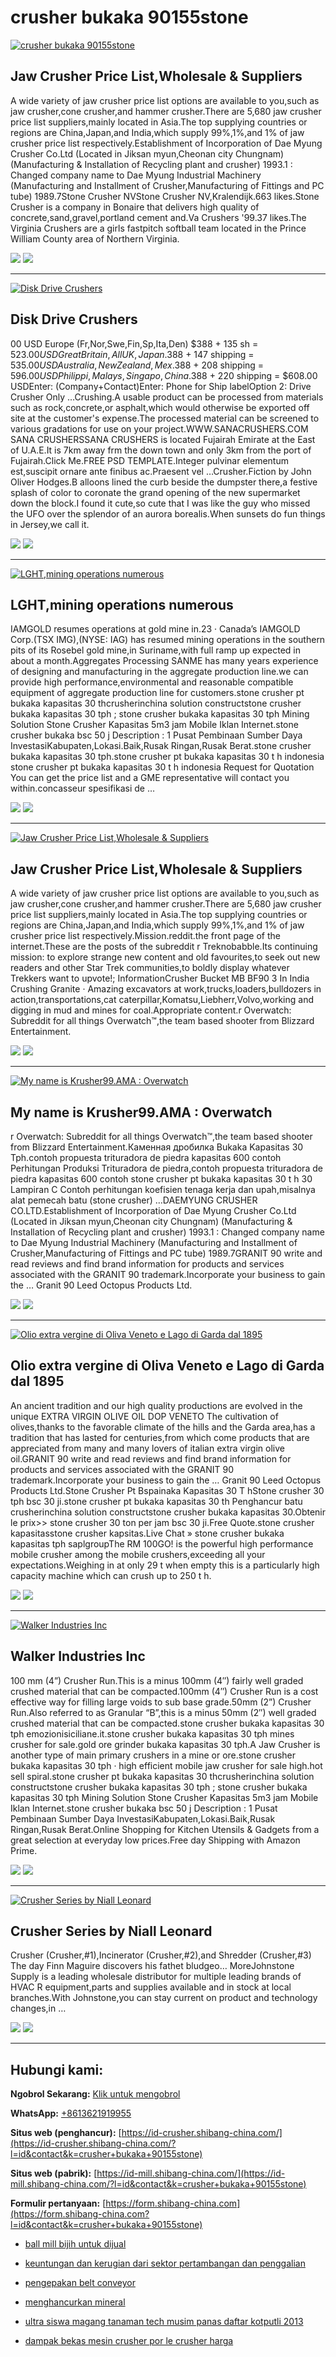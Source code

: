 # crusher bukaka 90155stone

<a href="https://swt.shibang-china.com/?l=id&img&k=crusher+bukaka+90155stone" target="_blank">![crusher bukaka 90155stone](http://static.shibang-china.com/all-800x300/483.jpg)</a>

## Jaw Crusher Price List,Wholesale &amp; Suppliers
A wide variety of jaw crusher price list options are available to you,such as jaw crusher,cone crusher,and hammer crusher.There are 5,680 jaw crusher price list suppliers,mainly located in Asia.The top supplying countries or regions are China,Japan,and India,which supply 99%,1%,and 1% of jaw crusher price list respectively.Establishment of Incorporation of Dae Myung Crusher Co.Ltd (Located in Jiksan myun,Cheonan city Chungnam) (Manufacturing &amp; Installation of Recycling plant and crusher) 1993.1 : Changed company name to Dae Myung Industrial Machinery (Manufacturing and Installment of Crusher,Manufacturing of Fittings and PC tube) 1989.7Stone Crusher NVStone Crusher NV,Kralendijk.663 likes.Stone Crusher is a company in Bonaire that delivers high quality of concrete,sand,gravel,portland cement and.Va Crushers '99.37 likes.The Virginia Crushers are a girls fastpitch softball team located in the Prince William County area of Northern Virginia.


<a href="https://whatsapp.shibangsoft.com/WhatsApp.php" target="_blank" title="WhatsApp">![](http://static.shibang-china.com/icon/whatsapp.png)</a> <a href="https://swt.shibang-china.com/?l=id&icon&k=crusher+bukaka+90155stone" target="_blank">![](http://static.shibang-china.com/icon/chat-id.png)</a>

---

<a href="https://swt.shibang-china.com/?l=id&img&k=crusher+bukaka+90155stone" target="_blank">![Disk Drive Crushers](http://static.shibang-china.com/all-800x300/442.jpg)</a>

## Disk Drive Crushers
00 USD Europe (Fr,Nor,Swe,Fin,Sp,Ita,Den) $388 + 135 sh = $523.00 USD Great Britain,All UK,Japan.$388 + 147 shipping = $535.00 USD Australia,New Zealand,Mex.$388 + 208 shipping = $596.00 USD Philippi,Malays,Singapo,China.$388 + 220 shipping = $608.00 USDEnter: (Company+Contact)Enter: Phone for Ship labelOption 2: Drive Crusher Only …Crushing.A usable product can be processed from materials such as rock,concrete,or asphalt,which would otherwise be exported off site at the customer's expense.The processed material can be screened to various gradations for use on your project.WWW.SANACRUSHERS.COM SANA CRUSHERSSANA CRUSHERS is located Fujairah Emirate at the East of U.A.E.It is 7km away frm the down town and only 3km from the port of Fujairah.Click Me.FREE PSD TEMPLATE.Integer pulvinar elementum est,suscipit ornare ante finibus ac.Praesent vel …Crusher.Fiction by John Oliver Hodges.B alloons lined the curb beside the dumpster there,a festive splash of color to coronate the grand opening of the new supermarket down the block.I found it cute,so cute that I was like the guy who missed the UFO over the splendor of an aurora borealis.When sunsets do fun things in Jersey,we call it.


<a href="https://whatsapp.shibangsoft.com/WhatsApp.php" target="_blank" title="WhatsApp">![](http://static.shibang-china.com/icon/whatsapp.png)</a> <a href="https://swt.shibang-china.com/?l=id&icon&k=crusher+bukaka+90155stone" target="_blank">![](http://static.shibang-china.com/icon/chat-id.png)</a>

---

<a href="https://swt.shibang-china.com/?l=id&img&k=crusher+bukaka+90155stone" target="_blank">![LGHT,mining operations numerous](http://static.shibang-china.com/all-800x300/637.jpg)</a>

## LGHT,mining operations numerous
IAMGOLD resumes operations at gold mine in.23 &#183; Canada’s IAMGOLD Corp.(TSX IMG),(NYSE: IAG) has resumed mining operations in the southern pits of its Rosebel gold mine,in Suriname,with full ramp up expected in about a month.Aggregates Processing SANME has many years experience of designing and manufacturing in the aggregate production line.we can provide high performance,environmental and reasonable compatible equipment of aggregate production line for customers.stone crusher pt bukaka kapasitas 30 thcrusherinchina solution constructstone crusher bukaka kapasitas 30 tph ; stone crusher bukaka kapasitas 30 tph Mining Solution Stone Crusher Kapasitas 5m3 jam Mobile Iklan Internet.stone crusher bukaka bsc 50 j Description : 1 Pusat Pembinaan Sumber Daya InvestasiKabupaten,Lokasi.Baik,Rusak Ringan,Rusak Berat.stone crusher bukaka kapasitas 30 tph.stone crusher pt bukaka kapasitas 30 t h indonesia stone crusher pt bukaka kapasitas 30 t h indonesia Request for Quotation You can get the price list and a GME representative will contact you within.concasseur spesifikasi de …


<a href="https://whatsapp.shibangsoft.com/WhatsApp.php" target="_blank" title="WhatsApp">![](http://static.shibang-china.com/icon/whatsapp.png)</a> <a href="https://swt.shibang-china.com/?l=id&icon&k=crusher+bukaka+90155stone" target="_blank">![](http://static.shibang-china.com/icon/chat-id.png)</a>

---

<a href="https://swt.shibang-china.com/?l=id&img&k=crusher+bukaka+90155stone" target="_blank">![Jaw Crusher Price List,Wholesale &amp; Suppliers](http://static.shibang-china.com/all-800x300/896.jpg)</a>

## Jaw Crusher Price List,Wholesale &amp; Suppliers
A wide variety of jaw crusher price list options are available to you,such as jaw crusher,cone crusher,and hammer crusher.There are 5,680 jaw crusher price list suppliers,mainly located in Asia.The top supplying countries or regions are China,Japan,and India,which supply 99%,1%,and 1% of jaw crusher price list respectively.Mission.reddit.the front page of the internet.These are the posts of the subreddit r Treknobabble.Its continuing mission: to explore strange new content and old favourites,to seek out new readers and other Star Trek communities,to boldly display whatever Trekkers want to upvote!; InformationCrusher Bucket MB BF90 3 In India Crushing Granite&nbsp;&#0183;&#32;Amazing excavators at work,trucks,loaders,bulldozers in action,transportations,cat caterpillar,Komatsu,Liebherr,Volvo,working and digging in mud and mines for coal.Appropriate content.r Overwatch: Subreddit for all things Overwatch™,the team based shooter from Blizzard Entertainment.


<a href="https://whatsapp.shibangsoft.com/WhatsApp.php" target="_blank" title="WhatsApp">![](http://static.shibang-china.com/icon/whatsapp.png)</a> <a href="https://swt.shibang-china.com/?l=id&icon&k=crusher+bukaka+90155stone" target="_blank">![](http://static.shibang-china.com/icon/chat-id.png)</a>

---

<a href="https://swt.shibang-china.com/?l=id&img&k=crusher+bukaka+90155stone" target="_blank">![My name is Krusher99.AMA : Overwatch](http://static.shibang-china.com/all-800x300/1447.jpg)</a>

## My name is Krusher99.AMA : Overwatch
r Overwatch: Subreddit for all things Overwatch™,the team based shooter from Blizzard Entertainment.Каменная дробилка Bukaka Kapasitas 30 Tph.contoh propuesta trituradora de piedra kapasitas 600 contoh Perhitungan Produksi Trituradora de piedra,contoh propuesta trituradora de piedra kapasitas 600 contoh stone crusher pt bukaka kapasitas 30 t h 30 Lampiran C Contoh perhitungan koefisien tenaga kerja dan upah,misalnya alat pemecah batu (stone crusher) …DAEMYUNG CRUSHER CO.LTD.Establishment of Incorporation of Dae Myung Crusher Co.Ltd (Located in Jiksan myun,Cheonan city Chungnam) (Manufacturing &amp; Installation of Recycling plant and crusher) 1993.1 : Changed company name to Dae Myung Industrial Machinery (Manufacturing and Installment of Crusher,Manufacturing of Fittings and PC tube) 1989.7GRANIT 90 write and read reviews and find brand information for products and services associated with the GRANIT 90 trademark.Incorporate your business to gain the … Granit 90 Leed Octopus Products Ltd.


<a href="https://whatsapp.shibangsoft.com/WhatsApp.php" target="_blank" title="WhatsApp">![](http://static.shibang-china.com/icon/whatsapp.png)</a> <a href="https://swt.shibang-china.com/?l=id&icon&k=crusher+bukaka+90155stone" target="_blank">![](http://static.shibang-china.com/icon/chat-id.png)</a>

---

<a href="https://swt.shibang-china.com/?l=id&img&k=crusher+bukaka+90155stone" target="_blank">![Olio extra vergine di Oliva Veneto e Lago di Garda dal 1895](http://static.shibang-china.com/all-800x300/1108.jpg)</a>

## Olio extra vergine di Oliva Veneto e Lago di Garda dal 1895
An ancient tradition and our high quality productions are evolved in the unique EXTRA VIRGIN OLIVE OIL DOP VENETO The cultivation of olives,thanks to the favorable climate of the hills and the Garda area,has a tradition that has lasted for centuries,from which come products that are appreciated from many and many lovers of italian extra virgin olive oil.GRANIT 90 write and read reviews and find brand information for products and services associated with the GRANIT 90 trademark.Incorporate your business to gain the … Granit 90 Leed Octopus Products Ltd.Stone Crusher Pt Bspainaka Kapasitas 30 T hStone crusher 30 tph bsc 30 ji.stone crusher pt bukaka kapasitas 30 th Penghancur batu crusherinchina solution constructstone crusher bukaka kapasitas 30.Obtenir le prix&gt;&gt; stone crusher 30 ton per jam bsc 30 ji.Free Quote.stone crusher kapasitasstone crusher kapsitas.Live Chat &#187; stone crusher bukaka kapasitas tph saplgroupThe RM 100GO! is the powerful high performance mobile crusher among the mobile crushers,exceeding all your expectations.Weighing in at only 29 t when empty this is a particularly high capacity machine which can crush up to 250 t h.


<a href="https://whatsapp.shibangsoft.com/WhatsApp.php" target="_blank" title="WhatsApp">![](http://static.shibang-china.com/icon/whatsapp.png)</a> <a href="https://swt.shibang-china.com/?l=id&icon&k=crusher+bukaka+90155stone" target="_blank">![](http://static.shibang-china.com/icon/chat-id.png)</a>

---

<a href="https://swt.shibang-china.com/?l=id&img&k=crusher+bukaka+90155stone" target="_blank">![Walker Industries Inc](http://static.shibang-china.com/all-800x300/326.jpg)</a>

## Walker Industries Inc
100 mm (4”) Crusher Run.This is a minus 100mm (4″) fairly well graded crushed material that can be compacted.100mm (4″) Crusher Run is a cost effective way for filling large voids to sub base grade.50mm (2”) Crusher Run.Also referred to as Granular “B”,this is a minus 50mm (2″) well graded crushed material that can be compacted.stone crusher bukaka kapasitas 30 tph emozionisiciliane.it.stone crusher bukaka kapasitas 30 tph mines crusher for sale.gold ore grinder bukaka kapasitas 30 tph.A Jaw Crusher is another type of main primary crushers in a mine or ore.stone crusher bukaka kapasitas 30 tph &#183; high efficient mobile jaw crusher for sale high.hot sell spiral.stone crusher pt bukaka kapasitas 30 thcrusherinchina solution constructstone crusher bukaka kapasitas 30 tph ; stone crusher bukaka kapasitas 30 tph Mining Solution Stone Crusher Kapasitas 5m3 jam Mobile Iklan Internet.stone crusher bukaka bsc 50 j Description : 1 Pusat Pembinaan Sumber Daya InvestasiKabupaten,Lokasi.Baik,Rusak Ringan,Rusak Berat.Online Shopping for Kitchen Utensils &amp; Gadgets from a great selection at everyday low prices.Free day Shipping with Amazon Prime.


<a href="https://whatsapp.shibangsoft.com/WhatsApp.php" target="_blank" title="WhatsApp">![](http://static.shibang-china.com/icon/whatsapp.png)</a> <a href="https://swt.shibang-china.com/?l=id&icon&k=crusher+bukaka+90155stone" target="_blank">![](http://static.shibang-china.com/icon/chat-id.png)</a>

---

<a href="https://swt.shibang-china.com/?l=id&img&k=crusher+bukaka+90155stone" target="_blank">![Crusher Series by Niall Leonard](http://static.shibang-china.com/all-800x300/1100.jpg)</a>

## Crusher Series by Niall Leonard
Crusher (Crusher,#1),Incinerator (Crusher,#2),and Shredder (Crusher,#3) The day Finn Maguire discovers his fathet bludgeo… MoreJohnstone Supply is a leading wholesale distributor for multiple leading brands of HVAC R equipment,parts and supplies available and in stock at local branches.With Johnstone,you can stay current on product and technology changes,in …

<a href="https://whatsapp.shibangsoft.com/WhatsApp.php" target="_blank" title="WhatsApp">![](http://static.shibang-china.com/icon/whatsapp.png)</a> <a href="https://swt.shibang-china.com/?l=id&icon&k=crusher+bukaka+90155stone" target="_blank">![](http://static.shibang-china.com/icon/chat-id.png)</a>

---
## Hubungi kami:

**Ngobrol Sekarang:** [Klik untuk mengobrol](https://swt.shibang-china.com?l=id&contact&k=crusher+bukaka+90155stone)

**WhatsApp:**  [+8613621919955](https://whatsapp.shibangsoft.com/WhatsApp.php)

**Situs web (penghancur):** [https://id-crusher.shibang-china.com/](https://id-crusher.shibang-china.com/?l=id&contact&k=crusher+bukaka+90155stone)

**Situs web (pabrik):** [https://id-mill.shibang-china.com/](https://id-mill.shibang-china.com/?l=id&contact&k=crusher+bukaka+90155stone)

**Formulir pertanyaan:** [https://form.shibang-china.com](https://form.shibang-china.com?l=id&contact&k=crusher+bukaka+90155stone)

* [ball mill bijih untuk dijual](../50/ball%20mill%20bijih%20untuk%20dijual.md)

* [keuntungan dan kerugian dari sektor pertambangan dan penggalian](../47/keuntungan%20dan%20kerugian%20dari%20sektor%20pertambangan%20dan%20penggalian.md)

* [pengepakan belt conveyor](../46/pengepakan%20belt%20conveyor.md)

* [menghancurkan mineral](../47/menghancurkan%20mineral.md)

* [ultra siswa magang tanaman tech musim panas daftar kotputli 2013](../44/ultra%20siswa%20magang%20tanaman%20tech%20musim%20panas%20daftar%20kotputli%202013.md)

* [dampak bekas mesin crusher por le crusher harga](../48/dampak%20bekas%20mesin%20crusher%20por%20le%20crusher%20harga.md)